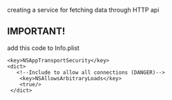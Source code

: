 creating a service for fetching data through HTTP api
## IMPORTANT!
add this code to Info.plist
```
<key>NSAppTransportSecurity</key>
<dict>
   <!--Include to allow all connections (DANGER)-->
    <key>NSAllowsArbitraryLoads</key>
    <true/>
 </dict>
 ```
